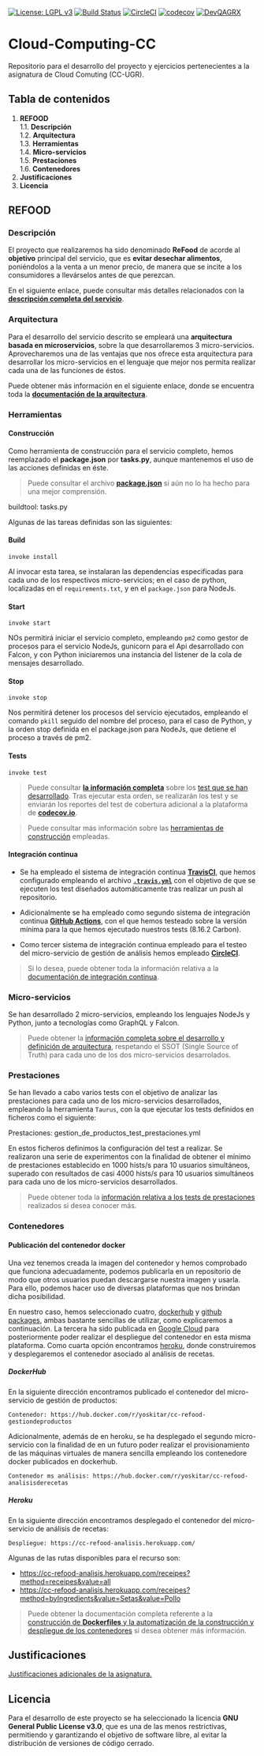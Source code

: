 [![License: LGPL v3](https://img.shields.io/badge/License-LGPL%20v3-blue.svg)](https://www.gnu.org/licenses/lgpl-3.0)
[![Build Status](https://travis-ci.org/yoskitar/Cloud-Computing-CC.svg?branch=master)](https://travis-ci.org/yoskitar/Cloud-Computing-CC)
[![CircleCI](https://circleci.com/gh/yoskitar/Cloud-Computing-CC/tree/master.svg?style=svg)](https://circleci.com/gh/yoskitar/Cloud-Computing-CC/tree/master)
[![codecov](https://codecov.io/gh/yoskitar/Cloud-Computing-CC/branch/master/graph/badge.svg)](https://codecov.io/gh/yoskitar/Cloud-Computing-CC)
[![DevQAGRX](https://img.shields.io/badge/DevQAGRX-blueviolet?style=svg&logo=Git)](https://github.com/JJ/curso-tdd)


# Cloud-Computing-CC
Repositorio para el desarrollo del proyecto y ejercicios pertenecientes a la asignatura de Cloud Comuting (CC-UGR).

## Tabla de contenidos
 1. **REFOOD**  
  1.1. **Descripción**  
  1.2. **Arquitectura**  
  1.3. **Herramientas**  
  1.4. **Micro-servicios**  
  1.5. **Prestaciones**  
  1.6. **Contenedores**  
2. **Justificaciones**
3. **Licencia**  

## REFOOD
### Descripción
El proyecto que realizaremos ha sido denominado **ReFood** de acorde al **objetivo** principal del servicio, que es **evitar desechar alimentos**, poniéndolos a la venta a un menor precio, de manera que se incite a los consumidores a llevárselos antes de que perezcan. 

En el siguiente enlace, puede consultar más detalles relacionados con la [**descripción completa del servicio**](https://github.com/yoskitar/Cloud-Computing-CC/blob/master/Documentacion/Descripci%C3%B3n.md).

### Arquitectura
Para el desarrollo del servicio descrito se empleará una **arquitectura basada en microservicios**, sobre la que desarrollaremos 3 micro-servicios. Aprovecharemos una de las ventajas que nos ofrece esta arquitectura para desarrollar los micro-servicios en el lenguaje que mejor nos permita realizar cada una de las funciones de éstos.


Puede obtener más información en el siguiente enlace, donde se encuentra toda la [**documentación de la arquitectura**](https://github.com/yoskitar/Cloud-Computing-CC/blob/master/Documentacion/Arquitectura%20e%20infraestructura.md).


### Herramientas
#### Construcción
Como herramienta de construcción para el servicio completo, hemos reemplazado el **package.json** por **tasks.py**, aunque mantenemos el uso de las acciones definidas en éste.

> Puede consultar el archivo [**package.json**](https://github.com/yoskitar/Cloud-Computing-CC/blob/master/package.json) si aún no lo ha hecho para una mejor comprensión.

buildtool: tasks.py

Algunas de las tareas definidas son las siguientes:

#### Build
```
invoke install
```
Al invocar esta tarea, se instalaran las dependencias especificadas para cada uno de los respectivos micro-servicios; en el caso de python, localizadas en el `requirements.txt`, y en el `package.json` para NodeJs.

#### Start
```
invoke start
```
NOs permitirá iniciar el servicio completo, empleando `pm2` como gestor de procesos para el servicio NodeJs, gunicorn para el Api desarrollado con Falcon, y con Python iniciaremos una instancia del listener de la cola de mensajes desarrollado.

#### Stop
```
invoke stop
```
Nos permitirá detener los procesos del servicio ejecutados, empleando el comando `pkill` seguido del nombre del proceso, para el caso de Python, y la orden stop definida en el package.json para NodeJs, que detiene el proceso a través de pm2.

#### Tests
```
invoke test
```

>Puede consultar [**la información completa**](https://github.com/yoskitar/Cloud-Computing-CC/blob/master/Documentacion/Herramientas.md) sobre los [test que se han desarrollado](https://github.com/yoskitar/Cloud-Computing-CC/blob/master/Documentacion/Tests.md).
Tras ejecutar esta orden, se realizarán los test y se enviarán los reportes del test de cobertura adicional a la plataforma de [**codecov.io**](https://codecov.io/gh/yoskitar/Cloud-Computing-CC).

>Puede consultar más información sobre las [herramientas de construcción](https://github.com/yoskitar/Cloud-Computing-CC/blob/master/Documentacion/Herramientas.md) empleadas.

#### Integración continua
* Se ha empleado el sistema de integración continua [**TravisCI**](https://travis-ci.org/yoskitar/Cloud-Computing-CC), que hemos configurado empleando el archivo [**`.travis.yml`**](https://github.com/yoskitar/Cloud-Computing-CC/blob/master/.travis.yml) con el objetivo de que se ejecuten los test diseñados automáticamente tras realizar un push al repositorio.

* Adicionalmente se ha empleado como segundo sistema de integración continua [**GitHub Actions**](https://github.com/yoskitar/Cloud-Computing-CC/actions), con el que hemos testeado sobre la versión mínima para la que hemos ejecutado nuestros tests (8.16.2 Carbon).

* Como tercer sistema de integración continua empleado para el testeo del micro-servicio de gestión de análisis hemos empleado [**CircleCI**](https://circleci.com/).

>Si lo desea, puede obtener toda la información relativa a la [documentación de integración continua](https://github.com/yoskitar/Cloud-Computing-CC/blob/master/Documentacion/Integraci%C3%B3n%20continua.md).

### Micro-servicios
Se han desarrollado 2 micro-servicios, empleando los lenguajes NodeJs y Python, junto a tecnologías como GraphQL y Falcon.

> Puede obtener la [información completa sobre el desarrollo y definición de arquitectura](https://github.com/yoskitar/Cloud-Computing-CC/blob/master/Documentacion/Micro-servicios.md), respetando el SSOT (Single Source of Truth) para cada uno de los dos micro-servicios desarrolados.

### Prestaciones
Se han llevado a cabo varios tests con el objetivo de analizar las prestaciones para cada uno de los micro-servicios desarrollados, empleando la herramienta `Taurus`, con la que ejecutar los tests definidos en ficheros como el siguiente: 

Prestaciones: gestion_de_productos_test_prestaciones.yml

En estos ficheros definimos la configuración del test a realizar. Se realizaron una serie de experimentos con la finalidad de obtener el mínimo de prestaciones establecido en 1000 hists/s para 10 usuarios simultáneos, superado con resultados de casi 4000 hists/s para 10 usuarios simultáneos para cada uno de los micro-servicios desarrollados.

> Puede obtener toda la [información relativa a los tests de prestaciones](https://github.com/yoskitar/Cloud-Computing-CC/blob/master/Documentacion/Prestaciones.md) realizados si desea conocer más.

### Contenedores
#### Publicación del contenedor docker
Una vez tenemos creada la imagen del contenedor y hemos comprobado que funciona adecuadamente, podemos publicarla en un repositorio de modo que otros usuarios puedan descargarse nuestra imagen y usarla. Para ello, podemos hacer uso de diversas plataformas que nos brindan dicha posibilidad. 

En nuestro caso, hemos seleccionado cuatro, [dockerhub](https://docs.docker.com/docker-hub/) y [github packages](https://help.github.com/es/github/managing-packages-with-github-packages/configuring-docker-for-use-with-github-packages), ambas bastante sencillas de utilizar, como explicaremos a continuación. La tercera ha sido publicada en [Google Cloud](https://cloud.google.com/cloud-build/) para posteriormente poder realizar el despliegue del contenedor en esta misma plataforma. Como cuarta opción encontramos [heroku](https://www.heroku.com), donde construiremos y desplegaremos el contenedor asociado al análisis de recetas. 

##### DockerHub
En la siguiente dirección encontramos publicado el contenedor del micro-servicio de gestión de productos:
```
Contenedor: https://hub.docker.com/r/yoskitar/cc-refood-gestiondeproductos
```

Adicionalmente, además de en heroku, se ha desplegado el segundo micro-servicio con la finalidad de en un futuro
poder realizar el provisionamiento de las máquinas virtuales de manera sencilla empleando los contenedore docker
publicados en dockerhub.
```
Contenedor ms análisis: https://hub.docker.com/r/yoskitar/cc-refood-analisisderecetas
```

##### Heroku
En la siguiente dirección encontramos desplegado el contenedor del micro-servicio de análisis de recetas:
```
Despliegue: https://cc-refood-analisis.herokuapp.com/
```

Algunas de las rutas disponibles para el recurso son:
* https://cc-refood-analisis.herokuapp.com/receipes?method=receipes&value=all
* https://cc-refood-analisis.herokuapp.com/receipes?method=byIngredients&value=Setas&value=Pollo

> Puede obtener la documentación completa referente a la [construcción de **Dockerfiles** y la automatización de la construcción y despliegue de los contenedores](https://github.com/yoskitar/Cloud-Computing-CC/blob/master/Documentacion/Contenedores%20Docker.md) si desea obtener más información.

## Justificaciones
[Justificaciones adicionales de la asignatura.](https://github.com/yoskitar/Cloud-Computing-CC/tree/master/Justificaciones)

## Licencia
Para el desarrollo de este proyecto se ha seleccionado la licencia **GNU General Public License v3.0**, que es una de las menos restrictivas, permitiendo y garantizando el objetivo de software libre, al evitar la distribución de versiones de código cerrado.

